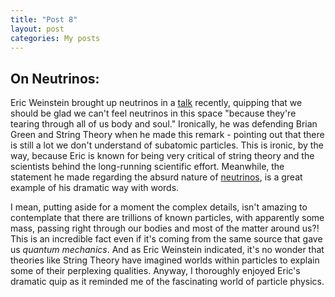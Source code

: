 ```yaml
---
title: "Post 8"
layout: post
categories: My posts
---
```


## On Neutrinos: 

Eric Weinstein brought up neutrinos in a [talk](https://www.youtube.com/watch?v=CNjckutR7BE&list=LL&index=9&ab_channel=TheInstituteofArtandIdeas) recently, quipping that we should be glad we can't feel neutrinos in this space "because they're tearing through all of us body and soul." Ironically, he was defending Brian Green and String Theory when he made this remark - pointing out that there is still a lot we don't understand of subatomic particles. This is ironic, by the way, because Eric is known for being very critical of string theory and the scientists behind the long-running scientific effort. Meanwhile, the statement he made regarding the absurd nature of [neutrinos](https://www.smithsonianmag.com/science-nature/looking-for-neutrinos-natures-ghost-particles-64200742/#:~:text=About%20100%20trillion%20neutrinos%20pass,see%20and%20difficult%20to%20detect.), is a great example of his dramatic way with words. 

I mean, putting aside for a moment the complex details, isn't amazing to contemplate that there are trillions of known particles, with apparently some mass, passing right through our bodies and most of the matter around us?! This is an incredible fact even if it's coming from the same source that gave us *quantum mechanics*. And as Eric Weinstein indicated, it's no wonder that theories like String Theory have imagined worlds within particles to explain some of their perplexing qualities. Anyway, I thoroughly enjoyed Eric's dramatic quip as it reminded me of the fascinating world of particle physics.